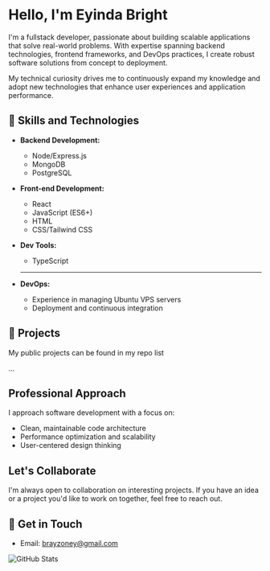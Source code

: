 # Hello, I'm Eyinda Bright 

I'm a fullstack developer, passionate about building scalable applications that solve real-world problems. With expertise spanning backend technologies, frontend frameworks, and DevOps practices, I create robust software solutions from concept to deployment.

My technical curiosity drives me to continuously expand my knowledge and adopt new technologies that enhance user experiences and application performance.

## 🔧 Skills and Technologies

- **Backend Development:**
  - Node/Express.js 
  - MongoDB 
  - PostgreSQL

- **Front-end Development:**
  - React
  - JavaScript (ES6+)
  - HTML
  - CSS/Tailwind CSS
 
- **Dev Tools:**
  - TypeScript
  - --

- **DevOps:**
  - Experience in managing Ubuntu VPS servers
  - Deployment and continuous integration

## 🚀 Projects

My public projects can be found in my repo list

...

## Professional Approach

I approach software development with a focus on:

- Clean, maintainable code architecture
- Performance optimization and scalability
- User-centered design thinking

## Let's Collaborate

I'm always open to collaboration on interesting projects. If you have an idea or a project you'd like to work on together, feel free to reach out.

## 💬 Get in Touch

- Email: brayzoney@gmail.com

![GitHub Stats](https://github-readme-stats.vercel.app/api?username=brayzonn&show_icons=true)

